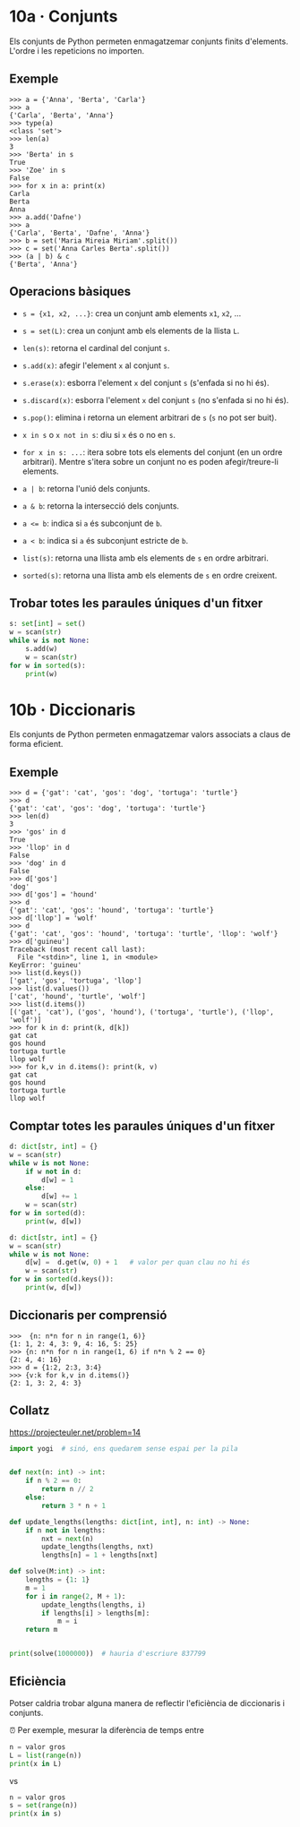 
# 10a · Conjunts

Els conjunts de Python permeten enmagatzemar conjunts finits d'elements. L'ordre i les repeticions no importen.

## Exemple

```pycon
>>> a = {'Anna', 'Berta', 'Carla'}
>>> a
{'Carla', 'Berta', 'Anna'}
>>> type(a)
<class 'set'>
>>> len(a)
3
>>> 'Berta' in s
True
>>> 'Zoe' in s
False
>>> for x in a: print(x)
Carla
Berta
Anna
>>> a.add('Dafne')
>>> a
{'Carla', 'Berta', 'Dafne', 'Anna'}
>>> b = set('Maria Mireia Miriam'.split())
>>> c = set('Anna Carles Berta'.split())
>>> (a | b) & c
{'Berta', 'Anna'}
```

## Operacions bàsiques

- `s = {x1, x2, ...}`: crea un conjunt amb elements `x1`, `x2`, ...

- `s = set(L)`: crea un conjunt amb els elements de la llista `L`.

- `len(s)`: retorna el cardinal del conjunt `s`. 

- `s.add(x)`:  afegir l'element `x` al conjunt `s`.

- `s.erase(x)`:  esborra l'element `x` del conjunt `s` (s'enfada si no hi és).

- `s.discard(x)`:  esborra l'element `x` del conjunt `s` (no s'enfada si no hi és).

- `s.pop()`:  elimina i retorna un element arbitrari de `s` (`s` no pot ser buit).

- `x in s` o `x not in s`:  diu si `x` és o no en `s`.

- `for x in s: ...`: itera sobre tots els elements del conjunt (en un ordre arbitrari). Mentre s'itera sobre un conjunt no es poden afegir/treure-li elements.

- `a | b`: retorna l'unió dels conjunts.

- `a & b`: retorna la intersecció dels conjunts.

- `a <= b`: indica si `a` és subconjunt de `b`.

- `a < b`: indica si `a` és subconjunt estricte de `b`.

- `list(s)`: retorna una llista amb els elements de `s` en ordre arbitrari.

- `sorted(s)`: retorna una llista amb els elements de `s` en ordre creixent.



## Trobar totes les paraules úniques d'un fitxer

```python
s: set[int] = set()
w = scan(str)
while w is not None:
    s.add(w)
    w = scan(str)
for w in sorted(s):
    print(w)
```



# 10b · Diccionaris


Els conjunts de Python permeten enmagatzemar valors associats a claus de forma eficient.


## Exemple

```pycon
>>> d = {'gat': 'cat', 'gos': 'dog', 'tortuga': 'turtle'}
>>> d
{'gat': 'cat', 'gos': 'dog', 'tortuga': 'turtle'}
>>> len(d)
3
>>> 'gos' in d
True
>>> 'llop' in d
False
>>> 'dog' in d
False
>>> d['gos']
'dog'
>>> d['gos'] = 'hound'
>>> d
{'gat': 'cat', 'gos': 'hound', 'tortuga': 'turtle'}
>>> d['llop'] = 'wolf'
>>> d
{'gat': 'cat', 'gos': 'hound', 'tortuga': 'turtle', 'llop': 'wolf'}
>>> d['guineu']
Traceback (most recent call last):
  File "<stdin>", line 1, in <module>
KeyError: 'guineu'
>>> list(d.keys())
['gat', 'gos', 'tortuga', 'llop']
>>> list(d.values())
['cat', 'hound', 'turtle', 'wolf']
>>> list(d.items())
[('gat', 'cat'), ('gos', 'hound'), ('tortuga', 'turtle'), ('llop', 'wolf')]
>>> for k in d: print(k, d[k])
gat cat
gos hound
tortuga turtle
llop wolf
>>> for k,v in d.items(): print(k, v)
gat cat
gos hound
tortuga turtle
llop wolf
```


## Comptar totes les paraules úniques d'un fitxer

```python
d: dict[str, int] = {}
w = scan(str)
while w is not None:
    if w not in d:
        d[w] = 1
    else:
        d[w] += 1
    w = scan(str)
for w in sorted(d):
    print(w, d[w])
```


```python
d: dict[str, int] = {}
w = scan(str)
while w is not None:
    d[w] =  d.get(w, 0) + 1   # valor per quan clau no hi és
    w = scan(str)
for w in sorted(d.keys()):
    print(w, d[w])
```



## Diccionaris per comprensió

```pycon
>>>  {n: n*n for n in range(1, 6)}
{1: 1, 2: 4, 3: 9, 4: 16, 5: 25}
>>> {n: n*n for n in range(1, 6) if n*n % 2 == 0}
{2: 4, 4: 16}
>>> d = {1:2, 2:3, 3:4}
>>> {v:k for k,v in d.items()}
{2: 1, 3: 2, 4: 3}
```

## Collatz

https://projecteuler.net/problem=14

```python
import yogi  # sinó, ens quedarem sense espai per la pila


def next(n: int) -> int:
    if n % 2 == 0:
        return n // 2  
    else:
        return 3 * n + 1

def update_lengths(lengths: dict[int, int], n: int) -> None:
    if n not in lengths:
        nxt = next(n)
        update_lengths(lengths, nxt)
        lengths[n] = 1 + lengths[nxt]

def solve(M:int) -> int:
    lengths = {1: 1}
    m = 1
    for i in range(2, M + 1):
        update_lengths(lengths, i)
        if lengths[i] > lengths[m]:
            m = i
    return m


print(solve(1000000))  # hauria d'escriure 837799
```

## Eficiència

Potser caldria trobar alguna manera de reflectir l'eficiència de diccionaris i conjunts.

⏰ Per exemple, mesurar la diferència de temps entre

```python
n = valor gros
L = list(range(n))
print(x in L)
```

vs 

```python
n = valor gros
s = set(range(n))
print(x in s)
```


